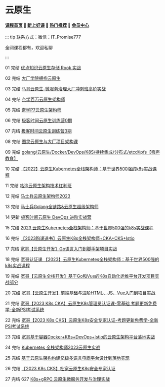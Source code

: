 # 云原生

#### [**课程首页**](../../README.md) 💖 [**新上好课**](./xshk.md) 💖 [**热门推荐**](./rmtj.md) 💖 [**会员中心**](./vip.md)

::: tip
联系方式：微信：IT_Promise777

全网课程都有，欢迎私聊

 

:::

01 完结 [优点知识云原生存储 Rook 实战](https://youdianzhishi.com/web/course/1025)

02 完结 [大厂学院拥抱云原生](https://www.itdachang.com/)

03 完结 [马哥云原生-微服务治理大厂冲刺班高阶实战](https://ke.qq.com/course/340397)

04 完结 [奈学百万云原生架构师](https://e.naixuejiaoyu.com/detail/term_609691fa9b4e8_1X035N/25)

05 完结 [奈学P7云原生架构师](https://e.naixuejiaoyu.com/detail/term_611f52682bd79_hgSAil/25)

06 完结 [极客时间云原生训练营0期](https://u.geekbang.org/subject/cloudnative)

07 完结 [极客时间云原生训练营3期](https://u.geekbang.org/subject/cloudnative)

08 完结 [图灵云原生与大厂项目架构课](https://ke.qq.com/course/3855334)

09 完结 [golang/云原生/Docker/DevOps/K8S/持续集成/分布式/etcd/ipfs【零声教育】](https://ke.qq.com/course/3384068)

10 完结 [【2022】云原生Kubernetes全栈架构师：基于世界500强的k8s实战课程](https://medu.51cto.com/course/23845.html)

11 完结 [咕泡云原生架构技术红利班](https://ke.gupaoedu.cn/course/vip/1240)

12 完结 [马士兵云原生架构师2023](https://www.mashibing.com/subject/88)

13 完结 [马士兵Golang全链路&云原生超级架构师](https://www.mashibing.com/subject/121)

14 更新 [极客时间云原生 DevOps 进阶实战营](https://u.geekbang.org/subject/cloudnative2nd/1005553?utm_source=time_web&utm_medium=menu&utm_term=timewebmenu)

15 完结 [2023 云原生Kubernetes全栈架构师：基于世界500强的k8s实战课程](https://ke.qq.com/course/2738602)

16 完结 [【2023购课送书】云原生K8s全栈架构师+CKA+CKS+Istio](https://ke.qq.com/course/package/41755)

17 完结 [宽哥【云原生开发】Go语言入门到脚手架项目实战](https://edu.51cto.com/course/33945.html)

18 完结 [宽哥认证课 【2023】云原生Kubernetes全栈架构师：基于世界500强的k8s实战课程](https://edu.51cto.com/course/23845.html)

19 完结 [宽哥【云原生全栈开发】基于Go和Vue的K8s自动化运维平台开发项目实战部分](https://edu.51cto.com/course/33943.html)

20 完结 [宽哥【云原生开发】前端基础与进阶HTML、JS、Vue入门到项目实战](https://edu.51cto.com/course/33944.html)

21 完结 [宽哥【2023 K8s CKA】云原生K8s管理员认证课-零基础 考题更新免费学-全新PSI考试系统](https://edu.51cto.com/course/27103.html)

22 完结 [宽哥【2023 K8s CKS】云原生K8s安全专家认证-考题更新免费学-全新PSI考试系统](https://edu.51cto.com/course/29792.html)

23 完结 [宽哥基于容器Docker+K8s+DevOps+Istio的云原生架构平台落地实战](https://edu.51cto.com/course/30294.html)

24 完结 [Kubernetes 全栈架构师2023云原生实战](https://edu.51cto.com/course/32271.html)

25 完结 [基于云原生架构构建亿级多语言电商平台设计到落地实现](https://edu.51cto.com/topic/5460.html)

26 完结 [【2023 K8s CKS】杜宽云原生K8s安全专家认证](https://edu.51cto.com/course/29792.html)

27 完结 627 [K8s+gRPC 云原生微服务开发与治理实战](https://coding.imooc.com/class/627.html)
